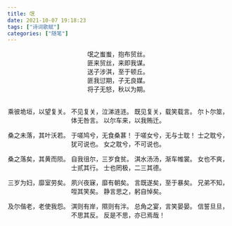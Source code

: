 ```yaml
---
title: 氓
date: 2021-10-07 19:18:23
tags: ["诗词歌赋"]
categories: ["随笔"]
---
```


<center>
氓之蚩蚩，抱布贸丝。<br>
匪来贸丝，来即我谋。<br>
送子涉淇，至于顿丘。<br>
匪我愆期，子无良媒。<br>
将子无怒，秋以为期。<br>

<!--more-->

<br>

乘彼垝垣，以望复关。
不见复关，泣涕涟涟。
既见复关，载笑载言。
尔卜尔筮，体无咎言。
以尔车来，以我贿迁。

桑之未落，其叶沃若。
于嗟鸠兮，无食桑葚！
于嗟女兮，无与士耽！
士之耽兮，犹可说也。
女之耽兮，不可说也。

桑之落矣，其黄而陨。
自我徂尔，三岁食贫。
淇水汤汤，渐车帷裳。
女也不爽，士贰其行。
士也罔极，二三其德。

三岁为妇，靡室劳矣。
夙兴夜寐，靡有朝矣。
言既遂矣，至于暴矣。
兄弟不知，咥其笑矣。
静言思之，躬自悼矣。

及尔偕老，老使我怨。
淇则有岸，隰则有泮。
总角之宴，言笑晏晏。
信誓旦旦，不思其反。
反是不思，亦已焉哉！

</center>
